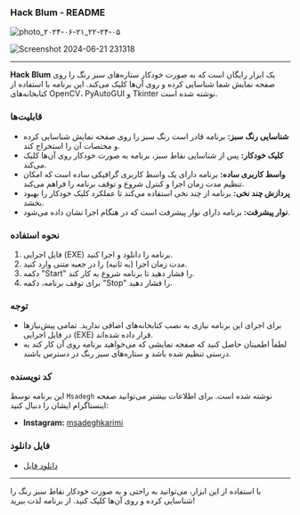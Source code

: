 ### Hack Blum - README


![photo_۲۰۲۴-۰۶-۲۱_۲۲-۲۴-۰۵](https://github.com/msade6h/Hack-blum-Telehram/assets/94873023/de73556e-9125-4e6c-a07b-1a406f039530)

![Screenshot 2024-06-21 231318](https://github.com/msade6h/Hack-blum-Telehram/assets/94873023/526d0165-c9d5-464c-a38d-bf5a59471e88)

---

**Hack Blum** یک ابزار رایگان است که به صورت خودکار ستاره‌های سبز رنگ را روی صفحه نمایش شما شناسایی کرده و روی آن‌ها کلیک می‌کند. این برنامه با استفاده از کتابخانه‌های OpenCV، PyAutoGUI و Tkinter نوشته شده است.

### قابلیت‌ها

- **شناسایی رنگ سبز:** برنامه قادر است رنگ سبز را روی صفحه نمایش شناسایی کرده و مختصات آن را استخراج کند.
- **کلیک خودکار:** پس از شناسایی نقاط سبز، برنامه به صورت خودکار روی آن‌ها کلیک می‌کند.
- **واسط کاربری ساده:** برنامه دارای یک واسط کاربری گرافیکی ساده است که امکان تنظیم مدت زمان اجرا و کنترل شروع و توقف برنامه را فراهم می‌کند.
- **پردازش چند نخی:** برنامه از چند نخی استفاده می‌کند تا عملکرد کلیک خودکار را بهبود بخشد.
- **نوار پیشرفت:** برنامه دارای نوار پیشرفت است که در هنگام اجرا نشان داده می‌شود.

### نحوه استفاده

1. فایل اجرایی (EXE) برنامه را دانلود و اجرا کنید.
2. مدت زمان اجرا (به ثانیه) را در جعبه متنی وارد کنید.
3. دکمه "Start" را فشار دهید تا برنامه شروع به کار کند.
4. برای توقف برنامه، دکمه "Stop" را فشار دهید.

### توجه

- برای اجرای این برنامه نیازی به نصب کتابخانه‌های اضافی ندارید. تمامی پیش‌نیازها در فایل اجرایی (EXE) قرار داده شده‌اند.
- لطفاً اطمینان حاصل کنید که صفحه نمایشی که می‌خواهید برنامه روی آن کار کند به درستی تنظیم شده باشد و ستاره‌های سبز رنگ در دسترس باشند.

### کد نویسنده

این برنامه توسط `Msadegh` نوشته شده است. برای اطلاعات بیشتر می‌توانید صفحه اینستاگرام ایشان را دنبال کنید:
- **Instagram:** [msadeghkarimi](https://instagram.com/msadeghkarimi)

### فایل دانلود 
- [دانلود فایل](https://mateam.org/blum.exe)


---

با استفاده از این ابزار، می‌توانید به راحتی و به صورت خودکار نقاط سبز رنگ را شناسایی کرده و روی آن‌ها کلیک کنید. از برنامه لذت ببرید!
